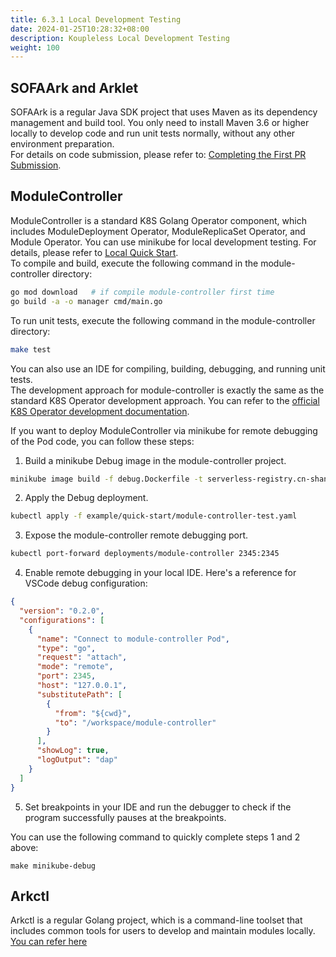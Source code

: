 ```yaml
---
title: 6.3.1 Local Development Testing
date: 2024-01-25T10:28:32+08:00
description: Koupleless Local Development Testing
weight: 100
---
```


## SOFAArk and Arklet

SOFAArk is a regular Java SDK project that uses Maven as its dependency management and build tool. You only need to install Maven 3.6 or higher locally to develop code and run unit tests normally, without any other environment preparation. <br /> For details on code submission, please refer to: [Completing the First PR Submission](/docs/contribution-guidelines/contribution/first-pr/).

## ModuleController

ModuleController is a standard K8S Golang Operator component, which includes ModuleDeployment Operator, ModuleReplicaSet Operator, and Module Operator. You can use minikube for local development testing. For details, please refer to [Local Quick Start](/docs/quick-start/module_ops/). <br />
To compile and build, execute the following command in the module-controller directory:

```bash
go mod download   # if compile module-controller first time
go build -a -o manager cmd/main.go
```

To run unit tests, execute the following command in the module-controller directory:

```bash
make test
```

You can also use an IDE for compiling, building, debugging, and running unit tests.<br />
The development approach for module-controller is exactly the same as the standard K8S Operator development approach. You can refer to the [official K8S Operator development documentation](https://kubernetes.io/zh-cn/docs/concepts/extend-kubernetes/operator/).

If you want to deploy ModuleController via minikube for remote debugging of the Pod code, you can follow these steps:

1. Build a minikube Debug image in the module-controller project.

```bash
minikube image build -f debug.Dockerfile -t serverless-registry.cn-shanghai.cr.aliyuncs.com/opensource/test/module-controller-v2:latest .
```

2. Apply the Debug deployment.

```bash
kubectl apply -f example/quick-start/module-controller-test.yaml
```

3. Expose the module-controller remote debugging port.

```bash
kubectl port-forward deployments/module-controller 2345:2345
```

4. Enable remote debugging in your local IDE. Here's a reference for VSCode debug configuration:

```json
{
  "version": "0.2.0",
  "configurations": [
    {
      "name": "Connect to module-controller Pod",
      "type": "go",
      "request": "attach",
      "mode": "remote",
      "port": 2345,
      "host": "127.0.0.1",
      "substitutePath": [
        {
          "from": "${cwd}",
          "to": "/workspace/module-controller"
        }
      ],
      "showLog": true,
      "logOutput": "dap"
    }
  ]
}
```

5. Set breakpoints in your IDE and run the debugger to check if the program successfully pauses at the breakpoints.

You can use the following command to quickly complete steps 1 and 2 above:

```
make minikube-debug
```

## Arkctl

Arkctl is a regular Golang project, which is a command-line toolset that includes common tools for users to develop and maintain modules locally.
[You can refer here](/docs/tutorials/build_and_deploy)

<br/>
